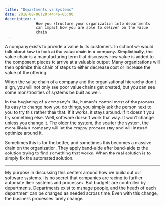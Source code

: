 ```yaml
---
title: "Departments vs Systems"
date: 2018-08-06T20:44:46-05:00
description: >
              How you structure your organization into departments
              can impact how you are able to deliver on the value
              chain
---
```


A company exists to provide a value to its customers. In school we would talk about how to look at the value chain in a company. Simplistically, the value chain is a manufacturing term that discusses how value is added to the component pieces to arrive at a valuable output. Many organizations will then optimize this chain of steps to either decrease cost or increase the value of the offering.

When the value chain of a company and the organizational hierarchy don't align, you will not only see poor value chains get created, but you can see some monstrosities of systems be built as well.

In the beginning of a company's life, human's control most of the process. Its easy to change how you do things, you simply ask the person next to you to try this rather than that. If it works, it stays around. If it doesn't you try something else. Well, software doesn't work that way. It won't change unless you change it. The older the system, the scarier the system, the more likely a company will let the crappy process stay and will instead optimize around it.

Sometimes this is for the better, and sometimes this becomes a massive drain on the organization. They apply band-aide after band-aide to the solution trying to find something that works. When the real solution is to simply fix the automated solution.

---

My purpose in discussing this centers around how we build out our software systems. Its no secret that companies are racing to further automate their systems and processes. But budgets are controlled by departments. Departments exist to manage people, and the heads of each department can be changed as needed across time. Even with this change, the business processes rarely change.